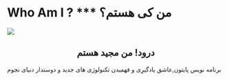   #  Who Am I ?    ***    من کی هستم؟   
<img align="center" src= "https://github.com/soorena62/Soorena62/assets/118964506/578944de-ed73-4996-9f91-63a03883650c">
<h2 align="center">درود! من مجید هستم</h2>
<p>برنامه نویس پایتون,عاشق یادگیرِی و فهمیدن تکنولوژی های جدید و دوستدار دنیای نجوم</p>
